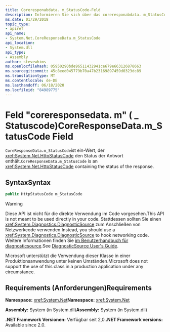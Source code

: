 ```yaml
---
title: Coreresponabdata. m_StatusCode-Feld
description: Informieren Sie sich über das coreresponabdata. m_StatusCode-Feld in .net. Das Feld ist ein HttpStatusCode-Typ, der den Status der HTTP-Antwort enthält.
ms.date: 01/29/2018
topic_type:
- apiref
api_name:
- System.Net.CoreResponseData.m_StatusCode
api_location:
- System.dll
api_type:
- Assembly
author: stevewhims
ms.openlocfilehash: 05950290bde96511432941ce679e663126878663
ms.sourcegitcommit: 45c8eed045779b70a47b23169897459d0323dc89
ms.translationtype: MT
ms.contentlocale: de-DE
ms.lasthandoff: 06/18/2020
ms.locfileid: "84989775"
---
```

# <a name="coreresponsedatam_statuscode-field"></a><span data-ttu-id="f57b7-104">Feld "coreresponsedata. m" ( \_ Statuscode)</span><span class="sxs-lookup"><span data-stu-id="f57b7-104">CoreResponseData.m\_StatusCode Field</span></span>

<span data-ttu-id="f57b7-105">`CoreResponseData.m_StatusCode`ist ein-Wert, der <xref:System.Net.HttpStatusCode> den Status der Antwort enthält.</span><span class="sxs-lookup"><span data-stu-id="f57b7-105">`CoreResponseData.m_StatusCode` is an <xref:System.Net.HttpStatusCode> containing the status of the response.</span></span>

## <a name="syntax"></a><span data-ttu-id="f57b7-106">Syntax</span><span class="sxs-lookup"><span data-stu-id="f57b7-106">Syntax</span></span>
  
```csharp
public HttpStatusCode m_StatusCode
```

> [!WARNING]
> <span data-ttu-id="f57b7-107">Diese API ist nicht für die direkte Verwendung im Code vorgesehen.</span><span class="sxs-lookup"><span data-stu-id="f57b7-107">This API is not meant to be used directly in your code.</span></span> <span data-ttu-id="f57b7-108">Stattdessen sollten Sie einen <xref:System.Diagnostics.DiagnosticSource> zum Anschließen von Netzwerkcode verwenden.</span><span class="sxs-lookup"><span data-stu-id="f57b7-108">Instead, you should use a <xref:System.Diagnostics.DiagnosticSource> to hook networking code.</span></span> <span data-ttu-id="f57b7-109">Weitere Informationen finden Sie [im Benutzerhandbuch für diagnosticsource](https://github.com/dotnet/runtime/blob/master/src/libraries/System.Diagnostics.DiagnosticSource/src/DiagnosticSourceUsersGuide.md).</span><span class="sxs-lookup"><span data-stu-id="f57b7-109">See [DiagnosticSource User's Guide](https://github.com/dotnet/runtime/blob/master/src/libraries/System.Diagnostics.DiagnosticSource/src/DiagnosticSourceUsersGuide.md).</span></span>
>
> <span data-ttu-id="f57b7-110">Microsoft unterstützt die Verwendung dieser Klasse in einer Produktionsanwendung unter keinen Umständen.</span><span class="sxs-lookup"><span data-stu-id="f57b7-110">Microsoft does not support the use of this class in a production application under any circumstance.</span></span>

## <a name="requirements"></a><span data-ttu-id="f57b7-111">Requirements (Anforderungen)</span><span class="sxs-lookup"><span data-stu-id="f57b7-111">Requirements</span></span>

<span data-ttu-id="f57b7-112">**Namespace:** <xref:System.Net></span><span class="sxs-lookup"><span data-stu-id="f57b7-112">**Namespace:** <xref:System.Net></span></span>

<span data-ttu-id="f57b7-113">**Assembly:** System (in System.dll)</span><span class="sxs-lookup"><span data-stu-id="f57b7-113">**Assembly:** System (in System.dll)</span></span>

<span data-ttu-id="f57b7-114">**.NET Framework Versionen:** Verfügbar seit 2,0.</span><span class="sxs-lookup"><span data-stu-id="f57b7-114">**.NET Framework versions:** Available since 2.0.</span></span>
